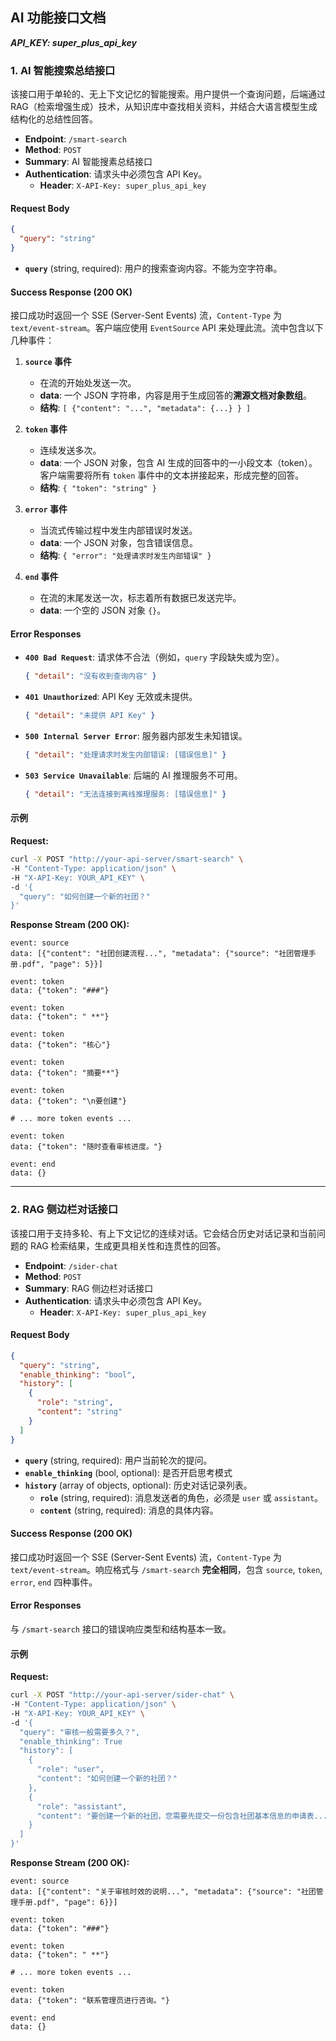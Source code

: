 ## **AI 功能接口文档**

***API_KEY: super_plus_api_key***

### **1. AI 智能搜索总结接口**

该接口用于单轮的、无上下文记忆的智能搜索。用户提供一个查询问题，后端通过 RAG（检索增强生成）技术，从知识库中查找相关资料，并结合大语言模型生成结构化的总结性回答。

- **Endpoint**: `/smart-search`
- **Method**: `POST`
- **Summary**: AI 智能搜素总结接口
- **Authentication**: 请求头中必须包含 API Key。
  - **Header**: `X-API-Key: super_plus_api_key`

#### **Request Body**

```json
{
  "query": "string"
}
```

- **`query`** (string, required): 用户的搜索查询内容。不能为空字符串。

#### **Success Response (200 OK)**

接口成功时返回一个 SSE (Server-Sent Events) 流，`Content-Type` 为 `text/event-stream`。客户端应使用 `EventSource` API 来处理此流。流中包含以下几种事件：

1.  **`source` 事件**
    -   在流的开始处发送一次。
    -   **data**: 一个 JSON 字符串，内容是用于生成回答的**溯源文档对象数组**。
    -   **结构**: `[ {"content": "...", "metadata": {...} } ]`

2.  **`token` 事件**
    -   连续发送多次。
    -   **data**: 一个 JSON 对象，包含 AI 生成的回答中的一小段文本（token）。客户端需要将所有 `token` 事件中的文本拼接起来，形成完整的回答。
    -   **结构**: `{ "token": "string" }`

3.  **`error` 事件**
    -   当流式传输过程中发生内部错误时发送。
    -   **data**: 一个 JSON 对象，包含错误信息。
    -   **结构**: `{ "error": "处理请求时发生内部错误" }`

4.  **`end` 事件**
    -   在流的末尾发送一次，标志着所有数据已发送完毕。
    -   **data**: 一个空的 JSON 对象 `{}`。


#### **Error Responses**

- **`400 Bad Request`**: 请求体不合法（例如，`query` 字段缺失或为空）。
  ```json
  { "detail": "没有收到查询内容" }
  ```
- **`401 Unauthorized`**: API Key 无效或未提供。
  ```json
  { "detail": "未提供 API Key" }
  ```
- **`500 Internal Server Error`**: 服务器内部发生未知错误。
  ```json
  { "detail": "处理请求时发生内部错误: [错误信息]" }
  ```
- **`503 Service Unavailable`**: 后端的 AI 推理服务不可用。
  ```json
  { "detail": "无法连接到离线推理服务: [错误信息]" }
  ```

#### **示例**

**Request:**

```bash
curl -X POST "http://your-api-server/smart-search" \
-H "Content-Type: application/json" \
-H "X-API-Key: YOUR_API_KEY" \
-d '{
  "query": "如何创建一个新的社团？"
}'
```

**Response Stream (200 OK):**

```text
event: source
data: [{"content": "社团创建流程...", "metadata": {"source": "社团管理手册.pdf", "page": 5}}]

event: token
data: {"token": "###"}

event: token
data: {"token": " **"}

event: token
data: {"token": "核心"}

event: token
data: {"token": "摘要**"}

event: token
data: {"token": "\n要创建"}

# ... more token events ...

event: token
data: {"token": "随时查看审核进度。"}

event: end
data: {}

```


---

### **2. RAG 侧边栏对话接口**

该接口用于支持多轮、有上下文记忆的连续对话。它会结合历史对话记录和当前问题的 RAG 检索结果，生成更具相关性和连贯性的回答。

- **Endpoint**: `/sider-chat`
- **Method**: `POST`
- **Summary**: RAG 侧边栏对话接口
- **Authentication**: 请求头中必须包含 API Key。
  - **Header**: `X-API-Key: super_plus_api_key`

#### **Request Body**

```json
{
  "query": "string",
  "enable_thinking": "bool",
  "history": [
    {
      "role": "string",
      "content": "string"
    }
  ]
}
```

- **`query`** (string, required): 用户当前轮次的提问。
- **`enable_thinking`** (bool, optional): 是否开启思考模式
- **`history`** (array of objects, optional): 历史对话记录列表。
  - **`role`** (string, required): 消息发送者的角色，必须是 `user` 或 `assistant`。
  - **`content`** (string, required): 消息的具体内容。

#### **Success Response (200 OK)**

接口成功时返回一个 SSE (Server-Sent Events) 流，`Content-Type` 为 `text/event-stream`。响应格式与 `/smart-search` **完全相同**，包含 `source`, `token`, `error`, `end` 四种事件。

#### **Error Responses**

与 `/smart-search` 接口的错误响应类型和结构基本一致。

#### **示例**

**Request:**

```bash
curl -X POST "http://your-api-server/sider-chat" \
-H "Content-Type: application/json" \
-H "X-API-Key: YOUR_API_KEY" \
-d '{
  "query": "审核一般需要多久？",
  "enable_thinking": True
  "history": [
    {
      "role": "user",
      "content": "如何创建一个新的社团？"
    },
    {
      "role": "assistant",
      "content": "要创建一个新的社团，您需要先提交一份包含社团基本信息的申请表..."
    }
  ]
}'
```

**Response Stream (200 OK):**

```text
event: source
data: [{"content": "关于审核时效的说明...", "metadata": {"source": "社团管理手册.pdf", "page": 6}}]

event: token
data: {"token": "###"}

event: token
data: {"token": " **"}

# ... more token events ...

event: token
data: {"token": "联系管理员进行咨询。"}

event: end
data: {}

```

